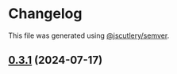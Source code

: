 # Changelog

This file was generated using [@jscutlery/semver](https://github.com/jscutlery/semver).

## [0.3.1](https://github.com/Sitecore-PD/sitecore.cloudsdk.js/compare/events-0.3.1-rc.1...events-0.3.1) (2024-07-17)
